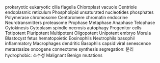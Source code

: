 prokaryotic
eukaryotic
cilia
flagella
Chloroplast
vacuole
Centriole
endoplasmic reticulum
Phospholipid
unsaturated
nucleotides
phosphates
Polymerase
chromosome
Centoromere
chromatin
endocrine
Neurotransmitters
proteasome
Prophase
Metaphase
Anaphase
Telophase
Cytokinesis
Cytoplasm
spindle
necrosis
autophagy
Progenitor cells
Totipotent
Pluripotent
Multipotent
Oligopotent
Unipotent
embryo
Morula
Blastocyst
fetus
hematopoietic
Eosinophils
Neutrophils
basophil
inflammatory
Macrophages
dendritic
Basophils
capsid
viral
senescence
metastasize
oncogene
connectome
synthesis
segregation: 분리
hydrophobic: 소수성
Malignant
Benign
mutations